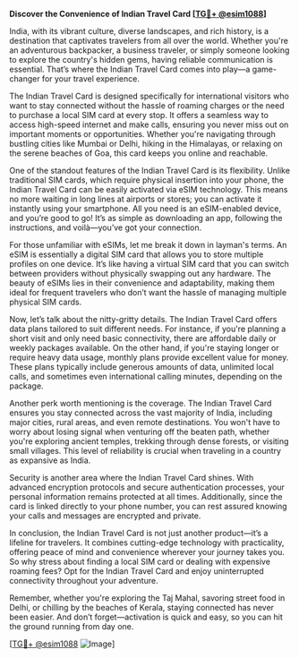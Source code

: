**Discover the Convenience of Indian Travel Card [[TG💪+ @esim1088](https://t.me/s/esim1088)]**

India, with its vibrant culture, diverse landscapes, and rich history, is a destination that captivates travelers from all over the world. Whether you're an adventurous backpacker, a business traveler, or simply someone looking to explore the country's hidden gems, having reliable communication is essential. That’s where the Indian Travel Card comes into play—a game-changer for your travel experience.

The Indian Travel Card is designed specifically for international visitors who want to stay connected without the hassle of roaming charges or the need to purchase a local SIM card at every stop. It offers a seamless way to access high-speed internet and make calls, ensuring you never miss out on important moments or opportunities. Whether you're navigating through bustling cities like Mumbai or Delhi, hiking in the Himalayas, or relaxing on the serene beaches of Goa, this card keeps you online and reachable.

One of the standout features of the Indian Travel Card is its flexibility. Unlike traditional SIM cards, which require physical insertion into your phone, the Indian Travel Card can be easily activated via eSIM technology. This means no more waiting in long lines at airports or stores; you can activate it instantly using your smartphone. All you need is an eSIM-enabled device, and you’re good to go! It’s as simple as downloading an app, following the instructions, and voilà—you’ve got your connection.

For those unfamiliar with eSIMs, let me break it down in layman's terms. An eSIM is essentially a digital SIM card that allows you to store multiple profiles on one device. It’s like having a virtual SIM card that you can switch between providers without physically swapping out any hardware. The beauty of eSIMs lies in their convenience and adaptability, making them ideal for frequent travelers who don’t want the hassle of managing multiple physical SIM cards.

Now, let’s talk about the nitty-gritty details. The Indian Travel Card offers data plans tailored to suit different needs. For instance, if you're planning a short visit and only need basic connectivity, there are affordable daily or weekly packages available. On the other hand, if you're staying longer or require heavy data usage, monthly plans provide excellent value for money. These plans typically include generous amounts of data, unlimited local calls, and sometimes even international calling minutes, depending on the package.

Another perk worth mentioning is the coverage. The Indian Travel Card ensures you stay connected across the vast majority of India, including major cities, rural areas, and even remote destinations. You won't have to worry about losing signal when venturing off the beaten path, whether you're exploring ancient temples, trekking through dense forests, or visiting small villages. This level of reliability is crucial when traveling in a country as expansive as India.

Security is another area where the Indian Travel Card shines. With advanced encryption protocols and secure authentication processes, your personal information remains protected at all times. Additionally, since the card is linked directly to your phone number, you can rest assured knowing your calls and messages are encrypted and private.

In conclusion, the Indian Travel Card is not just another product—it’s a lifeline for travelers. It combines cutting-edge technology with practicality, offering peace of mind and convenience wherever your journey takes you. So why stress about finding a local SIM card or dealing with expensive roaming fees? Opt for the Indian Travel Card and enjoy uninterrupted connectivity throughout your adventure.

Remember, whether you're exploring the Taj Mahal, savoring street food in Delhi, or chilling by the beaches of Kerala, staying connected has never been easier. And don’t forget—activation is quick and easy, so you can hit the ground running from day one.

[[TG💪+ @esim1088](https://t.me/s/esim1088) ![Image](https://i.postimg.cc/Y0z9fWf4/image.png)]
